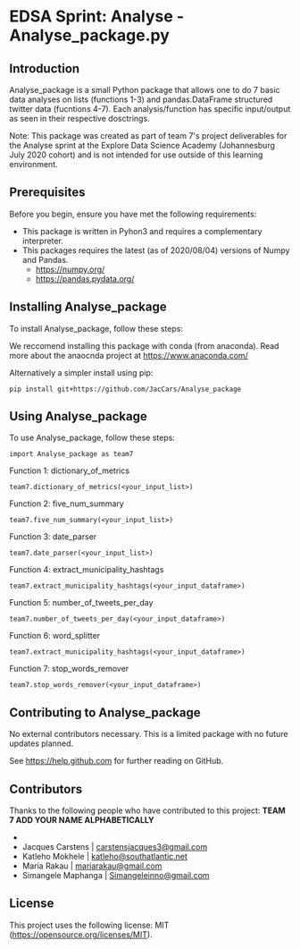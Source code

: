 # EDSA Sprint: Analyse - Analyse_package.py

## Introduction

Analyse_package is a small Python package that allows one to do 7 basic data analyses on lists (functions 1-3)
and pandas.DataFrame structured twitter data (fucntions 4-7). Each analysis/function has specific 
input/output as seen in their respective dosctrings.

Note: This package was created as part of team 7's project deliverables for the Analyse sprint at the 
Explore Data Science Academy (Johannesburg July 2020 cohort)
and is not intended for use outside of this learning environment.

## Prerequisites

Before you begin, ensure you have met the following requirements:
<!--- These are just example requirements. Add, duplicate or remove as required --->
* This package is written in Pyhon3 and requires a complementary interpreter.
* This packages requires the latest (as of 2020/08/04) versions of Numpy and Pandas.
	* https://numpy.org/
	* https://pandas.pydata.org/

## Installing Analyse_package

To install Analyse_package, follow these steps:

We reccomend installing this package with conda (from anaconda). 
Read more about the anaocnda project at https://www.anaconda.com/

Alternatively a simpler install using pip:

```
pip install git+https://github.com/JacCars/Analyse_package
```

## Using Analyse_package

To use Analyse_package, follow these steps:
```
import Analyse_package as team7
```
Function 1: dictionary_of_metrics
```
team7.dictionary_of_metrics(<your_input_list>)
```
Function 2: five_num_summary
```
team7.five_num_summary(<your_input_list>)
```
Function 3: date_parser
```
team7.date_parser(<your_input_list>)
```
Function 4: extract_municipality_hashtags
```
team7.extract_municipality_hashtags(<your_input_dataframe>)
```
Function 5: number_of_tweets_per_day
```
team7.number_of_tweets_per_day(<your_input_dataframe>)
```
Function 6: word_splitter
```
team7.extract_municipality_hashtags(<your_input_dataframe>)
```
Function 7: stop_words_remover
```
team7.stop_words_remover(<your_input_dataframe>)
```
## Contributing to Analyse_package
<!--- If your README is long or you have some specific process or steps you want contributors to follow, consider creating a separate CONTRIBUTING.md file--->
No external contributors necessary. This is a limited package with no future updates planned.

See https://help.github.com for further reading on GitHub.

## Contributors

Thanks to the following people who have contributed to this project: **TEAM 7 ADD YOUR NAME ALPHABETICALLY**

* 
* Jacques Carstens   | carstensjacques3@gmail.com
* Katleho Mokhele    | katleho@southatlantic.net
* Maria Rakau        | mariarakau@gmail.com
* Simangele Maphanga | Simangeleinno@gmail.com


## License
<!--- If you're not sure which open license to use see https://choosealicense.com/--->

This project uses the following license: MIT (https://opensource.org/licenses/MIT).

